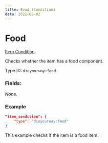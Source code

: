 ```yaml
---
title: Food (Condition)
date: 2021-08-02
---
```

# Food

[Item Condition](../item_conditions.md).

Checks whether the item has a food component.

Type ID: `dieyourway:food`

### Fields:

_None._

### Example
```json
"item_condition": {
    "type": "dieyourway:food"
}
```
This example checks if the item is a food item.